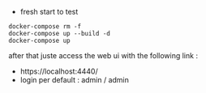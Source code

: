 
* fresh start to test

```
docker-compose rm -f
docker-compose up --build -d
docker-compose up
```

after that juste access the web ui with the following link :
* https://localhost:4440/
* login per default : admin / admin
